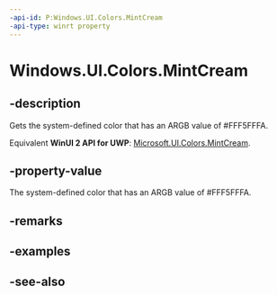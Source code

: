 ```yaml
---
-api-id: P:Windows.UI.Colors.MintCream
-api-type: winrt property
---
```


<!-- Property syntax
public Windows.UI.Color MintCream { get; }
-->

# Windows.UI.Colors.MintCream

## -description

Gets the system-defined color that has an ARGB value of #FFF5FFFA.

Equivalent **WinUI 2 API for UWP**: [Microsoft.UI.Colors.MintCream](/windows/winui/api/microsoft.ui.colors.mintcream).

## -property-value

The system-defined color that has an ARGB value of #FFF5FFFA.

## -remarks

## -examples

## -see-also
